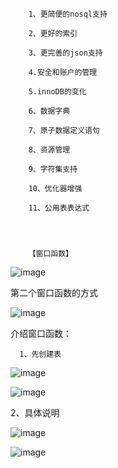         1、更简便的nosql支持

        2、更好的索引

        3、更完善的json支持

        4.安全和账户的管理

        5.innoDB的变化

        6、数据字典

        7、原子数据定义语句

        8、资源管理

        9、字符集支持

        10、优化器增强

        11、公用表表达式




        【窗口函数】

![image](https://user-images.githubusercontent.com/38878365/196117998-1d10a0b0-9f3a-41ba-a6e8-ee7a48c51b37.png)

第二个窗口函数的方式

![image](https://user-images.githubusercontent.com/38878365/196118343-907829f0-eca8-41b3-a8ae-ffa6c13f9b64.png)


介绍窗口函数：

      1、先创建表
![image](https://user-images.githubusercontent.com/38878365/196118612-8b73071e-b897-4674-9712-73b84b01d7f4.png)



![image](https://user-images.githubusercontent.com/38878365/196118788-068a3906-8b7e-43d4-a62d-9312055d2ba2.png)




2、具体说明

![image](https://user-images.githubusercontent.com/38878365/196118989-daa5797c-ce53-410e-b566-30eed48266dd.png)

![image](https://user-images.githubusercontent.com/38878365/196119355-bfa54bd0-a9b8-4566-8354-687c37866bb3.png)




